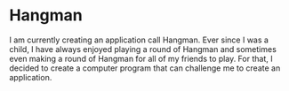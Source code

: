# Hangman
I am currently creating an application call Hangman. Ever since I was a child, I have always enjoyed playing a round of Hangman and sometimes even making a round of Hangman for all of my friends to play. For that, I decided to create a computer program that can challenge me to create an application.
